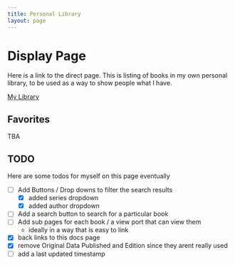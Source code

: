 ```yaml
---
title: Personal Library
layout: page
---
```


# Display Page

Here is a link to the direct page. This is listing of books in my own personal library, to be used as a way to show people what I have.

[My Library](https://snel1496.github.io/My-Library/)

## Favorites

TBA

## TODO

Here are some todos for myself on this page eventually
- [ ] Add Buttons / Drop downs to filter the search results
    - [x] added series dropdown
    - [x] added author dropdown
- [ ] Add a search button to search for a particular book
- [ ] Add sub pages for each book / a view port that can view them
    - ideally in a way that is easy to link
- [x] back links to this docs page
- [x] remove Original Data Published and Edition since they arent really used
- [ ] add a last updated timestamp
